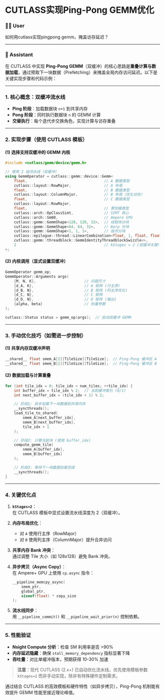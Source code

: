 # CUTLASS实现Ping-Pong GEMM优化

### 🧑‍💻 User

如何用cutlass实现pingpong gemm，掩盖访存延迟？

---

### 🤖 Assistant

在 CUTLASS 中实现 **Ping-Pong GEMM**（双缓冲）的核心思路是**重叠计算与数据加载**，通过预取下一块数据（Prefetching）来掩盖全局内存访问延迟。以下是关键实现步骤和代码示例：

---

### 1. 核心概念：双缓冲流水线
- **Ping 阶段**：加载数据块 `n+1` 到共享内存
- **Pong 阶段**：同时执行数据块 `n` 的 GEMM 计算
- **交替执行**：每个迭代步交换角色，实现计算与访存重叠

---

### 2. 实现步骤（使用 CUTLASS 模板）

#### (1) 选择支持双缓冲的 GEMM 内核
```cpp
#include <cutlass/gemm/device/gemm.h>

// 使用 2 级流水线（双缓冲）
using GemmOperator = cutlass::gemm::device::Gemm<
    float,                                   // A 数据类型
    cutlass::layout::RowMajor,               // A 布局
    float,                                   // B 数据类型
    cutlass::layout::ColumnMajor,            // B 布局（优化访存）
    float,                                   // C 数据类型
    cutlass::layout::RowMajor,
    float,                                   // 累加器类型
    cutlass::arch::OpClassSimt,              // SIMT 核心
    cutlass::arch::Sm80,                     // Ampere GPU
    cutlass::gemm::GemmShape<128, 128, 32>,  // 线程块分块
    cutlass::gemm::GemmShape<64, 64, 32>,    // Warp 分块
    cutlass::gemm::GemmShape<1, 1, 1>,       // 指令分块
    cutlass::epilogue::thread::LinearCombination<float, 1, float, float>, // Epilogue
    cutlass::gemm::threadblock::GemmIdentityThreadblockSwizzle<>,         // Swizzling
    2                                        // kStages = 2 (双缓冲关键!)
>;
```

#### (2) 内核调用（显式设置双缓冲）
```cpp
GemmOperator gemm_op;
GemmOperator::Arguments args(
    {M, N, K},                      // 问题尺寸
    {d_A, K},                       // A 矩阵 (行主序)
    {d_B, N},                       // B 矩阵 (列主序优化)
    {d_C, N},                       // C 矩阵
    {d_D, N},                       // D 矩阵 (输出)
    {alpha, beta}                   // 标量参数
);

cutlass::Status status = gemm_op(args);  // 启动双缓冲 GEMM
```

---

### 3. 手动优化技巧（如需进一步控制）

#### (1) 共享内存双缓冲声明
```cpp
__shared__ float smem_A[2][TileSize][TileSize];  // Ping-Pong 缓冲区 A
__shared__ float smem_B[2][TileSize][TileSize];  // Ping-Pong 缓冲区 B
```

#### (2) 数据加载与计算重叠
```cpp
for (int tile_idx = 0; tile_idx < num_tiles; ++tile_idx) {
    int buffer_idx = tile_idx % 2;  // 当前缓冲索引 (0/1)
    int next_buffer_idx = (tile_idx + 1) % 2;

    // 阶段1: 异步加载下一块数据到共享内存
    __syncthreads();
    load_tile_to_shared(
        smem_A[next_buffer_idx], 
        smem_B[next_buffer_idx], 
        tile_idx + 1
    );

    // 阶段2: 计算当前块 (使用 buffer_idx)
    compute_gemm_tile(
        smem_A[buffer_idx], 
        smem_B[buffer_idx]
    );

    // 阶段3: 等待下一块数据加载完成
    __syncthreads();
}
```

---

### 4. 关键优化点
1. **`kStages=2`**：  
   在 CUTLASS 模板中显式设置流水线深度为 2（双缓冲）。

2. **内存布局优化**：  
   - 对 `A` 使用行主序（RowMajor）
   - 对 `B` 使用列主序（ColumnMajor）提升合并访问

3. **共享内存 Bank 冲突**：  
   通过调整 Tile 大小（如 128x128）避免 Bank 冲突。

4. **异步拷贝（Async Copy）**：  
   在 Ampere+ GPU 上使用 `cp.async` 指令：
   ```cpp
   __pipeline_memcpy_async(
       smem_ptr, 
       global_ptr, 
       sizeof(float) * copy_size
   );
   ```

5. **流水线同步**：  
   用 `__pipeline_commit()` 和 `__pipeline_wait_prior(n)` 控制依赖。

---

### 5. 性能验证
- **Nsight Compute 分析**：检查 SM 利用率是否 >90%
- **内存延迟隐藏**：确保 `stall_memory_dependency` 指标显著下降
- **吞吐量**：对比单缓冲版本，预期获得 10-30% 加速

> **注意**：现代 CUTLASS (2.x+) 已自动优化流水线，优先使用模板参数 `kStages=2` 而非手动实现，除非有特殊硬件定制需求。

通过结合 CUTLASS 的高效模板和硬件特性（如异步拷贝），Ping-Pong 机制能有效提升 GEMM 性能至接近理论峰值。